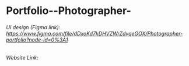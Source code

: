 # Portfolio--Photographer-

###### UI design (Figma link): https://www.figma.com/file/dDxoKd7kDHVZWrZdvqeGOX/Photographer-portfolio?node-id=0%3A1

###### Website Link: 
